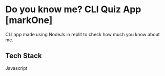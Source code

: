 # Do you know me? CLI Quiz App [markOne]

 CLI app made using NodeJs in replit to check how much you know about me.


## Tech Stack

Javascript
